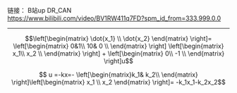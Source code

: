 链接：
B站up DR_CAN  
https://www.bilibili.com/video/BV1RW411q7FD?spm_id_from=333.999.0.0    

---

$$\left[\begin{matrix} \dot{x_1} \\ \dot{x_2} \end{matrix} \right]=
\left[\begin{matrix} 0&1\\ 10& 0  \\ \end{matrix} \right]
\left[\begin{matrix} x_1\\ x_2 \\  \end{matrix} \right] +
\left[\begin{matrix} 0\\ -1  \\   \end{matrix} \right]u$$

$$ u =-kx=- \left[\begin{matrix}k_1& k_2\\
 \end{matrix} \right]\left[\begin{matrix}
 x_1 \\ x_2 \end{matrix} \right]= -k_1x_1-k_2x_2$$